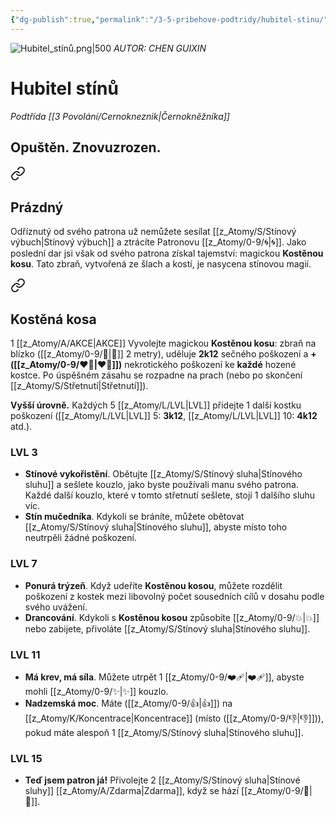 ```yaml
---
{"dg-publish":true,"permalink":"/3-5-pribehove-podtridy/hubitel-stinu/"}
---
```


![Hubitel_stínů.png|500](/img/user/z_img/Hubitel_st%C3%ADn%C5%AF.png)
*AUTOR:  CHEN GUIXIN*
# Hubitel stínů
*Podtřída [[3 Povolání/Cernokneznik\|Černokněžníka]]*
## **Opuštěn. Znovuzrozen.**

<div class="transclusion internal-embed is-loaded"><a class="markdown-embed-link" href="/z-atomy/p/prazdny/" aria-label="Open link"><svg xmlns="http://www.w3.org/2000/svg" width="24" height="24" viewBox="0 0 24 24" fill="none" stroke="currentColor" stroke-width="2" stroke-linecap="round" stroke-linejoin="round" class="svg-icon lucide-link"><path d="M10 13a5 5 0 0 0 7.54.54l3-3a5 5 0 0 0-7.07-7.07l-1.72 1.71"></path><path d="M14 11a5 5 0 0 0-7.54-.54l-3 3a5 5 0 0 0 7.07 7.07l1.71-1.71"></path></svg></a><div class="markdown-embed">




## Prázdný  
Odříznutý od svého patrona už nemůžete sesílat [[z_Atomy/S/Stínový výbuch\|Stínový výbuch]] a ztrácíte Patronovu [[z_Atomy/0-9/🌀\|🌀]]. Jako poslední dar jsi však od svého patrona získal tajemství: magickou **Kostěnou kosu**. Tato zbraň, vytvořená ze šlach a kostí, je nasycena stínovou magií.

</div></div>


<div class="transclusion internal-embed is-loaded"><a class="markdown-embed-link" href="/z-atomy/k/kostena-kosa/" aria-label="Open link"><svg xmlns="http://www.w3.org/2000/svg" width="24" height="24" viewBox="0 0 24 24" fill="none" stroke="currentColor" stroke-width="2" stroke-linecap="round" stroke-linejoin="round" class="svg-icon lucide-link"><path d="M10 13a5 5 0 0 0 7.54.54l3-3a5 5 0 0 0-7.07-7.07l-1.72 1.71"></path><path d="M14 11a5 5 0 0 0-7.54-.54l-3 3a5 5 0 0 0 7.07 7.07l1.71-1.71"></path></svg></a><div class="markdown-embed">




## Kostěná kosa  
1 [[z_Atomy/A/AKCE\|AKCE]]
Vyvolejte magickou **Kostěnou kosu**: zbraň na blízko ([[z_Atomy/0-9/🫱\|🫱]] 2 metry), uděluje **2k12** sečného poškození a **+([[z_Atomy/0-9/❤️‍🔥\|❤️‍🔥]])** nekrotického poškození ke **každé** hozené kostce. Po úspěšném zásahu se rozpadne na prach (nebo po skončení [[z_Atomy/S/Střetnutí\|Střetnutí]]).  

**Vyšší úrovně.** Každých 5 [[z_Atomy/L/LVL\|LVL]] přidejte 1 další kostku poškození ([[z_Atomy/L/LVL\|LVL]] 5: **3k12**, [[z_Atomy/L/LVL\|LVL]] 10: **4k12** atd.).

</div></div>


### LVL 3
- **Stínové vykořistění**. Obětujte [[z_Atomy/S/Stínový sluha\|Stínového sluhu]] a sešlete kouzlo, jako byste používali manu svého patrona. Každé další kouzlo, které v tomto střetnutí sešlete, stojí 1 dalšího sluhu víc.
- **Stín mučedníka**. Kdykoli se bráníte, můžete obětovat [[z_Atomy/S/Stínový sluha\|Stínového sluhu]], abyste místo toho neutrpěli žádné poškození.

### LVL 7
- **Ponurá trýzeň**. Když udeříte **Kostěnou kosou**, můžete rozdělit poškození z kostek mezi libovolný počet sousedních cílů v dosahu podle svého uvážení.
- **Drancování**. Kdykoli s **Kostěnou kosou** způsobíte [[z_Atomy/0-9/💥\|💥]] nebo zabijete, přivoláte [[z_Atomy/S/Stínový sluha\|Stínového sluhu]].

### LVL 11
- **Má krev, má síla**. Můžete utrpět 1 [[z_Atomy/0-9/❤️‍🩹\|❤️‍🩹]], abyste mohli [[z_Atomy/0-9/✨\|✨]] kouzlo.
- **Nadzemská moc**. Máte ([[z_Atomy/0-9/👍\|👍]]) na [[z_Atomy/K/Koncentrace\|Koncentrace]] (místo ([[z_Atomy/0-9/👎\|👎]])), pokud máte alespoň 1 [[z_Atomy/S/Stínový sluha\|Stínového sluhu]].

### LVL 15
- **Teď jsem patron já!** Přivolejte 2 [[z_Atomy/S/Stínový sluha\|Stínové sluhy]] [[z_Atomy/A/Zdarma\|Zdarma]], když se hází [[z_Atomy/0-9/🏁\|🏁]].